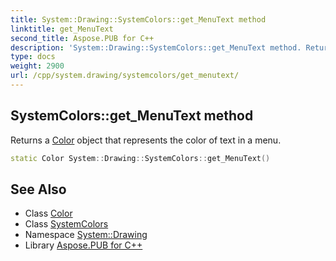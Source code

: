 ```yaml
---
title: System::Drawing::SystemColors::get_MenuText method
linktitle: get_MenuText
second_title: Aspose.PUB for C++
description: 'System::Drawing::SystemColors::get_MenuText method. Returns a Color object that represents the color of text in a menu in C++.'
type: docs
weight: 2900
url: /cpp/system.drawing/systemcolors/get_menutext/
---
```

## SystemColors::get_MenuText method


Returns a [Color](../../color/) object that represents the color of text in a menu.

```cpp
static Color System::Drawing::SystemColors::get_MenuText()
```

## See Also

* Class [Color](../../color/)
* Class [SystemColors](../)
* Namespace [System::Drawing](../../)
* Library [Aspose.PUB for C++](../../../)
